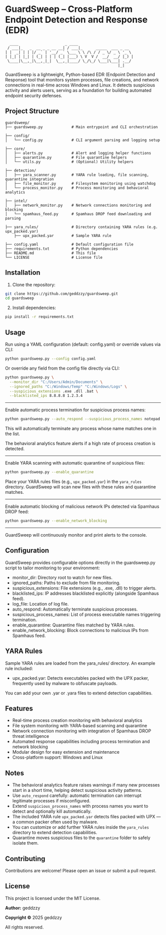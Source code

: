 # GuardSweep – Cross-Platform Endpoint Detection and Response (EDR)

```
  ____                     _ ____
 / ___|_   _  __ _ _ __ __| / ___|_      _____  ___ _ __
| |  _| | | |/ _` | '__/ _` \___ \ \ /\ / / _ \/ _ \ '_ \
| |_| | |_| | (_| | | | (_| |___) \ V  V /  __/  __/ |_) |
 \____|\__,_|\__,_|_|  \__,_|____/ \_/\_/ \___|\___| .__/
                                                   |_|
```

GuardSweep is a lightweight, Python-based EDR (Endpoint Detection and Response) tool that monitors system processes, file creations, and network connections in real-time across Windows and Linux. It detects suspicious activity and alerts users, serving as a foundation for building automated endpoint security defenses.

## Project Structure

```
guardsweep/
├── guardsweep.py             # Main entrypoint and CLI orchestration

├── config/
│   └── config.py             # CLI argument parsing and logging setup

├── core/
│   ├── alerts.py             # Alert and logging helper functions
│   ├── quarantine.py         # File quarantine helpers
│   └── utils.py              # (Optional) Utility helpers

├── detection/
│   ├── yara_scanner.py       # YARA rule loading, file scanning, quarantine integration
│   ├── file_monitor.py       # Filesystem monitoring using watchdog
│   └── process_monitor.py    # Process monitoring and behavioral analytics

├── intel/
│   ├── network_monitor.py    # Network connections monitoring and blocking
│   └── spamhaus_feed.py      # Spamhaus DROP feed downloading and parsing

├── yara_rules/               # Directory containing YARA rules (e.g. upx_packed.yar)
    ├── upx_packed.yar        # Sample YARA rule

├── config.yaml               # Default configuration file
├── requirements.txt          # Python dependencies
├── README.md                 # This file
└── LICENSE                   # License file
```

## Installation

1. Clone the repository:

```bash
git clone https://github.com/geddzzy/guardsweep.git
cd guardsweep
```

2. Install dependencies:

```bash
pip install -r requirements.txt
```

## Usage

Run using a YAML configuration (default: config.yaml) or override values via CLI:

```bash
python guardsweep.py --config config.yaml
```

Or override any field from the config file directly via CLI:

```bash
python guardsweep.py \
  --monitor_dir "C:/Users/Admin/Documents" \
  --ignored_paths "C:/Windows/Temp" "C:/Windows/Logs" \
  --suspicious_extensions .exe .dll .bat \
  --blacklisted_ips 8.8.8.8 1.2.3.4
```

---

Enable automatic process termination for suspicious process names:

```bash
python guardsweep.py --auto_respond --suspicious_process_names notepad.exe cmd.exe
```

This will automatically terminate any process whose name matches one in the list.

The behavioral analytics feature alerts if a high rate of process creation is detected.

---

Enable YARA scanning with automatic quarantine of suspicious files:

```bash
python guardsweep.py --enable_quarantine
```

Place your YARA rules files (e.g., `upx_packed.yar`) in the `yara_rules` directory. GuardSweep will scan new files with these rules and quarantine matches.

---

Enable automatic blocking of malicious network IPs detected via Spamhaus DROP feed:

```bash
python guardsweep.py --enable_network_blocking
```

---

GuardSweep will continuously monitor and print alerts to the console.

## Configuration

GuardSweep provides configurable options directly in the guardsweep.py script to tailor monitoring to your environment:

- monitor_dir: Directory root to watch for new files.
- ignored_paths: Paths to exclude from file monitoring.
- suspicious_extensions: File extensions (e.g., .exe, .dll) to trigger alerts.
- blacklisted_ips: IP addresses blacklisted explicitly (alongside Spamhaus feed).
- log_file: Location of log file.
- auto_respond: Automatically terminate suspicious processes.
- suspicious_process_names: List of process executable names triggering termination.
- enable_quarantine: Quarantine files matched by YARA rules.
- enable_network_blocking: Block connections to malicious IPs from Spamhaus feed.

## YARA Rules

Sample YARA rules are loaded from the yara_rules/ directory. An example rule included:

- upx_packed.yar: Detects executables packed with the UPX packer, frequently used by malware to obfuscate payloads.

You can add your own .yar or .yara files to extend detection capabilities.

## Features

- Real-time process creation monitoring with behavioral analytics
- File system monitoring with YARA-based scanning and quarantine
- Network connection monitoring with integration of Spamhaus DROP threat intelligence
- Automated response capabilities including process termination and network blocking
- Modular design for easy extension and maintenance
- Cross-platform support: Windows and Linux

## Notes

- The behavioral analytics feature raises warnings if many new processes start in a short time, helping detect suspicious activity patterns.
- Use `auto_respond` carefully: automatic termination can interrupt legitimate processes if misconfigured.
- Extend `suspicious_process_names` with process names you want to detect and optionally kill automatically.
- The included YARA rule `upx_packed.yar` detects files packed with UPX — a common packer often used by malware.  
- You can customize or add further YARA rules inside the `yara_rules` directory to extend detection capabilities.  
- Quarantine moves suspicious files to the `quarantine` folder to safely isolate them.

## Contributing

Contributions are welcome! Please open an issue or submit a pull request.

## License

This project is licensed under the MIT License.

**Author:** geddzzy

**Copyright ©** 2025 geddzzy

All rights reserved.
